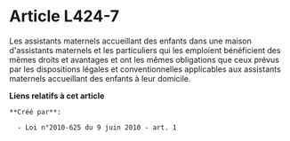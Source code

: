 # Article L424-7

Les assistants maternels accueillant des enfants dans une maison d'assistants maternels et les particuliers qui les emploient
bénéficient des mêmes droits et avantages et ont les mêmes obligations que ceux prévus par les dispositions légales et
conventionnelles applicables aux assistants maternels accueillant des enfants à leur domicile.

**Liens relatifs à cet article**

	**Créé par**:

	  - Loi n°2010-625 du 9 juin 2010 - art. 1
